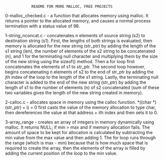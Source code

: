 				README FOR MORE MALLOC, FREE PROJECTS

0-malloc_checked.c - a function that allocates memory using malloc. It returns a pointer to the allocated memory, and causes a normal process termination with a status value of 98.

1-string_nconcat.c - concatenates n elements of source string (s2) to destination string (s1).
First, the lengths of both strings is evaluated, then memory is allocated for the new string (str_ptr) by adding the length of the s1 string (len), the number of elements of the s2 string to be concatenated (n), and 1 for the terminating null character and multiplying them by the size of the new string using the sizeof() method.
Then a for loop first concatenates the elements of s1 to str_ptr.
The second loop however, begins concatenating n elements of s2 to the end of str_ptr by adding the jth index of the loop to the length of the s1 string.
Lastly, the terminating null character is added to the end of the new string (str_ptr) by adding the length of s1 to the number of elements (n) of s2 concatenated (sum of these two variables gives the length of the new string created in memory).

2-calloc.c - allocates space in memory using the calloc function. \*((char \*)(str_ptr) + i) = 0 first casts the value of the memory allocation to type char, then dereferences the value at that address + ith index and then sets it to 0.

3-array_range - creates an array of integers in memory dynamically using malloc.
It returns NULL; if min > max and if memory allocation fails. The amount of space to be kept for allocation is calculated by subtracting the min value from the max value and then adding 1. The for loop runs through the range (which is max - min) because that is how much space that is required to create the array, then the elements of the array is filled by adding the current position of the loop to the min value.
